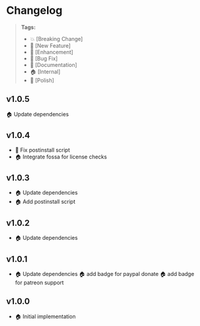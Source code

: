# Changelog


> **Tags:**
> - :boom:       [Breaking Change]
> - :rocket:     [New Feature]
> - :lollipop:   [Enhancement]
> - :bug:        [Bug Fix]
> - :memo:       [Documentation]
> - :house:      [Internal]
> - :nail_care:  [Polish]


## v1.0.5
:house: Update dependencies


## v1.0.4
* :bug: Fix postinstall script
* :house: Integrate fossa for license checks


## v1.0.3
* :house: Update dependencies
* :house: Add postinstall script


## v1.0.2
* :house: Update dependencies


## v1.0.1
* :house: Update dependencies
:house: add badge for paypal donate
:house: add badge for patreon support


## v1.0.0
* :house: Initial implementation